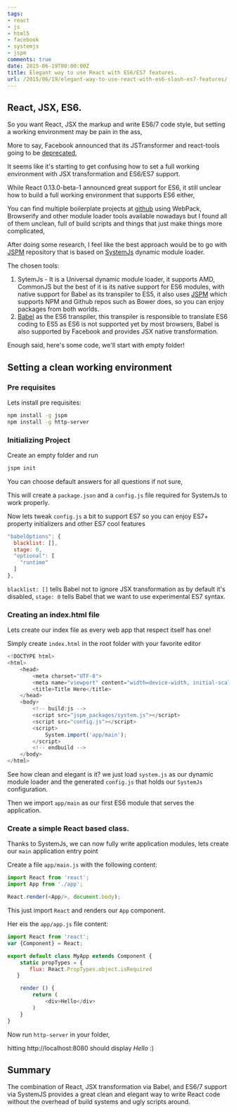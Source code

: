 ```yaml
---
tags:
- react
- js
- html5
- facebook
- systemjs
- jspm
comments: true
date: 2015-06-19T00:00:00Z
title: Elegant way to use React with ES6/ES7 features.
url: /2015/06/19/elegant-way-to-use-react-with-es6-slash-es7-features/
---
```


## React, JSX, ES6.

So you want React, JSX the markup and write ES6/7 code style, but setting a working
environment may be pain in the ass,

More to say, Facebook announced that its JSTransformer and react-tools going to be [deprecated](https://facebook.github.io/react/blog/2015/06/12/deprecating-jstransform-and-react-tools.html),

It seems like it's starting to get confusing how to set a full working environment
with JSX transformation and ES6/ES7 support.

While React 0.13.0-beta-1 announced great support for ES6, it still unclear how
to build a full working environment that supports ES6 either,

You can find multiple boilerplate projects at [github](http://www.github.com) using
WebPack, Browserify and other module loader tools available nowadays but I found all
of them unclean, full of build scripts and things that just make things more complicated,

After doing some research, I feel like the best approach would be to go with [JSPM](http://jspm.io/) repository that is based on [SystemJs](https://github.com/systemjs/systemjs) dynamic module loader.

The chosen tools:

1. SytemJs - It is a Universal dynamic module loader, it supports AMD, CommonJS
but the best of it is its native support for ES6 modules, with native support for
Babel as its transpiler to ES5, it also uses [JSPM](http://jspm.io) which supports
NPM and Github repos such as Bower does, so you can enjoy packages from both worlds.
1. [Babel](https://babeljs.io) as the ES6 transpiler, this transpiler is responsible
to translate ES6 coding to ES5 as ES6 is not supported yet by most browsers, Babel is
also supported by Facebook and provides JSX native transformation.



Enough said, here's some code, we'll start with empty folder!

## Setting a clean working environment

### Pre requisites

Lets install pre requisites:

``` bash
npm install -g jspm
npm install -g http-server
```

### Initializing Project

Create an empty folder and run

``` bash
jspm init
```

You can choose default answers for all questions if not sure,

This will create a `package.json` and a `config.js` file required for SystemJs
to work properly.

Now lets tweak `config.js` a bit to support ES7 so you can enjoy ES7+ property
initializers and other ES7 cool features

``` javascript
"babelOptions": {
  blacklist: [],
  stage: 0,
  "optional": [
    "runtime"
  ]
},
```

`blacklist: []` tells Babel not to ignore JSX transformation as by default it's disabled,
`stage: 0` tells Babel that we want to use experimental ES7 syntax.


### Creating an index.html file

Lets create our index file as every web app that respect itself has one!

Simply create `index.html` in the root folder with your favorite editor

```javascript
<!DOCTYPE html>
<html>
    <head>
        <meta charset="UTF-8">
        <meta name="viewport" content="width=device-width, initial-scale=1.0">
        <title>Title Here</title>
    </head>
    <body>
        <!-- build:js -->
        <script src="jspm_packages/system.js"></script>
        <script src="config.js"></script>
        <script>
            System.import('app/main');
        </script>
        <!-- endbuild -->
    </body>
</html>
```

See how clean and elegant is it? we just load `system.js` as our dynamic module loader
and the generated `config.js` that holds our `SystemJs` configuration.

Then we import `app/main` as our first ES6 module that serves the application.


### Create a simple React based class.

Thanks to SystemJs, we can now fully write application modules, lets create our
`main` application entry point

Create a file `app/main.js` with the following content:

``` javascript
import React from 'react';
import App from './app';

React.render(<App/>, document.body);
```

This just import `React` and renders our `App` component.

Her eis the `app/app.js` file content:

``` javascript
import React from 'react';
var {Component} = React;

export default class MyApp extends Component {
    static propTypes = {
       flux: React.PropTypes.object.isRequired
   }

    render () {
        return (
            <div>Hello</div>
        )
    }
}
```

Now run `http-server` in your folder,

hitting http://localhost:8080 should display *Hello* :)


## Summary

The combination of React, JSX transformation via Babel, and ES6/7 support via
SystemJS provides a great clean and elegant way to write React code without the
overhead of build systems and ugly scripts around.
